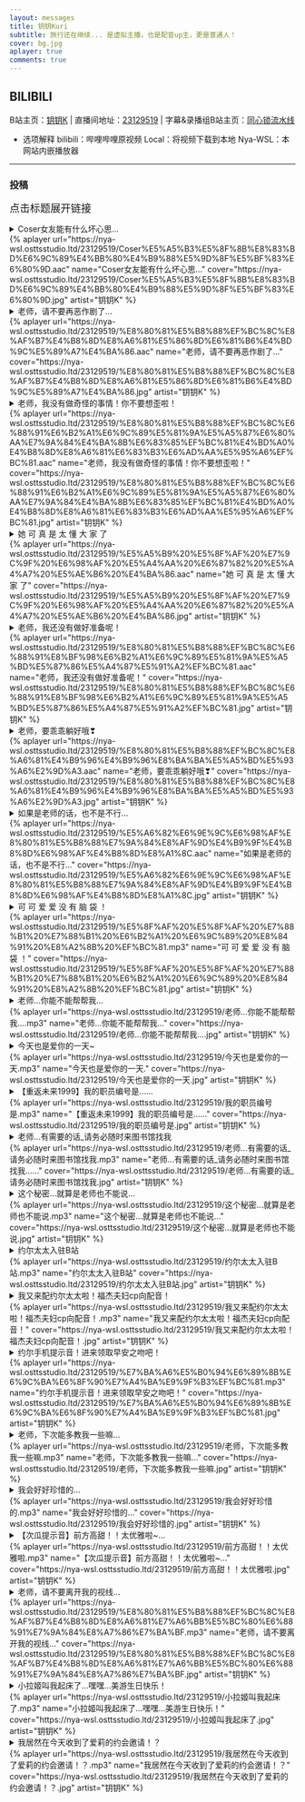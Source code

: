 ```yaml
---
layout: messages
title: 钥钥Kuri
subtitle: 旅行还在继续... 是虚拟主播，也是配音up主，更是普通人！ 
cover: bg.jpg
aplayer: true
comments: true
---
```


## BILIBILI

B站主页：[钥钥K](https://space.bilibili.com/1694679451) | 直播间地址：[23129519](https://live.bilibili.com/23129519) | 字幕&录播组B站主页：[同心锁流水线](https://space.bilibili.com/28543822)

* 选项解释
  bilibili：哔哩哔哩原视频
  Local：将视频下载到本地
  Nya-WSL：本网站内嵌播放器

---

### 投稿

<font size=4px>点击标题展开链接</font>

<details>
<summary>Coser女友能有什么坏心思...</summary>

> [bilibili](https://www.bilibili.com/video/BV1944y1g7YJ) | [Local](https://nya-wsl.osttsstudio.ltd/23129519/Coser%E5%A5%B3%E5%8F%8B%E8%83%BD%E6%9C%89%E4%BB%80%E4%B9%88%E5%9D%8F%E5%BF%83%E6%80%9D.mp4) | [Nya-WSL](https://nya-wsl.com/23129519/BV1944y1g7YJ)
</details>
{%  aplayer
    url="https://nya-wsl.osttsstudio.ltd/23129519/Coser%E5%A5%B3%E5%8F%8B%E8%83%BD%E6%9C%89%E4%BB%80%E4%B9%88%E5%9D%8F%E5%BF%83%E6%80%9D.aac"
    name="Coser女友能有什么坏心思..."
    cover="https://nya-wsl.osttsstudio.ltd/23129519/Coser%E5%A5%B3%E5%8F%8B%E8%83%BD%E6%9C%89%E4%BB%80%E4%B9%88%E5%9D%8F%E5%BF%83%E6%80%9D.jpg"
    artist="钥钥K"
%}

<details>
<summary>老师，请不要再恶作剧了...</summary>

> [bilibili](https://www.bilibili.com/video/BV1ZT4y1r7sL) | [Local](https://nya-wsl.osttsstudio.ltd/23129519/%E8%80%81%E5%B8%88%EF%BC%8C%E8%AF%B7%E4%B8%8D%E8%A6%81%E5%86%8D%E6%81%B6%E4%BD%9C%E5%89%A7%E4%BA%86.mp4) | [Nya-WSL](https://nya-wsl.com/23129519/BV1ZT4y1r7sL)
</details>
{%  aplayer
    url="https://nya-wsl.osttsstudio.ltd/23129519/%E8%80%81%E5%B8%88%EF%BC%8C%E8%AF%B7%E4%B8%8D%E8%A6%81%E5%86%8D%E6%81%B6%E4%BD%9C%E5%89%A7%E4%BA%86.aac"
    name="老师，请不要再恶作剧了..."
    cover="https://nya-wsl.osttsstudio.ltd/23129519/%E8%80%81%E5%B8%88%EF%BC%8C%E8%AF%B7%E4%B8%8D%E8%A6%81%E5%86%8D%E6%81%B6%E4%BD%9C%E5%89%A7%E4%BA%86.jpg"
    artist="钥钥K"
%}

<details>
<summary>老师，我没有做奇怪的事情！你不要想歪啦！</summary>

> [bilibili](https://www.bilibili.com/video/BV1GY4y1C7XT) | [Local](https://nya-wsl.osttsstudio.ltd/23129519/%E8%80%81%E5%B8%88%EF%BC%8C%E6%88%91%E6%B2%A1%E6%9C%89%E5%81%9A%E5%A5%87%E6%80%AA%E7%9A%84%E4%BA%8B%E6%83%85%EF%BC%81%E4%BD%A0%E4%B8%8D%E8%A6%81%E6%83%B3%E6%AD%AA%E5%95%A6%EF%BC%81.mp4) | [Nya-WSL](https://nya-wsl.com/23129519/BV1GY4y1C7XT)
</details>
{%  aplayer
    url="https://nya-wsl.osttsstudio.ltd/23129519/%E8%80%81%E5%B8%88%EF%BC%8C%E6%88%91%E6%B2%A1%E6%9C%89%E5%81%9A%E5%A5%87%E6%80%AA%E7%9A%84%E4%BA%8B%E6%83%85%EF%BC%81%E4%BD%A0%E4%B8%8D%E8%A6%81%E6%83%B3%E6%AD%AA%E5%95%A6%EF%BC%81.aac"
    name="老师，我没有做奇怪的事情！你不要想歪啦！"
    cover="https://nya-wsl.osttsstudio.ltd/23129519/%E8%80%81%E5%B8%88%EF%BC%8C%E6%88%91%E6%B2%A1%E6%9C%89%E5%81%9A%E5%A5%87%E6%80%AA%E7%9A%84%E4%BA%8B%E6%83%85%EF%BC%81%E4%BD%A0%E4%B8%8D%E8%A6%81%E6%83%B3%E6%AD%AA%E5%95%A6%EF%BC%81.jpg"
    artist="钥钥K"
%}

<details>
<summary>她 可 真 是 太 懂 大 家 了</summary>

> [bilibili](https://www.bilibili.com/video/BV1TY411A7v6) | [Local](https://nya-wsl.osttsstudio.ltd/23129519/%E5%A5%B9%20%E5%8F%AF%20%E7%9C%9F%20%E6%98%AF%20%E5%A4%AA%20%E6%87%82%20%E5%A4%A7%20%E5%AE%B6%20%E4%BA%86.mp4) | [Nya-WSL](https://nya-wsl.com/23129519/BV1TY411A7v6)
</details>
{%  aplayer
    url="https://nya-wsl.osttsstudio.ltd/23129519/%E5%A5%B9%20%E5%8F%AF%20%E7%9C%9F%20%E6%98%AF%20%E5%A4%AA%20%E6%87%82%20%E5%A4%A7%20%E5%AE%B6%20%E4%BA%86.aac"
    name="她 可 真 是 太 懂 大 家 了"
    cover="https://nya-wsl.osttsstudio.ltd/23129519/%E5%A5%B9%20%E5%8F%AF%20%E7%9C%9F%20%E6%98%AF%20%E5%A4%AA%20%E6%87%82%20%E5%A4%A7%20%E5%AE%B6%20%E4%BA%86.jpg"
    artist="钥钥K"
%}

<details>
<summary>老师，我还没有做好准备呢！</summary>

  > [bilibili](https://www.bilibili.com/video/BV1uF411M77m) | [Local](https://nya-wsl.osttsstudio.ltd/23129519/%E8%80%81%E5%B8%88%EF%BC%8C%E6%88%91%E8%BF%98%E6%B2%A1%E6%9C%89%E5%81%9A%E5%A5%BD%E5%87%86%E5%A4%87%E5%91%A2%EF%BC%81.mp4) | [Nya-WSL](https://nya-wsl.com/23129519/BV1uF411M77m)
</details>
{%  aplayer
    url="https://nya-wsl.osttsstudio.ltd/23129519/%E8%80%81%E5%B8%88%EF%BC%8C%E6%88%91%E8%BF%98%E6%B2%A1%E6%9C%89%E5%81%9A%E5%A5%BD%E5%87%86%E5%A4%87%E5%91%A2%EF%BC%81.aac"
    name="老师，我还没有做好准备呢！"
    cover="https://nya-wsl.osttsstudio.ltd/23129519/%E8%80%81%E5%B8%88%EF%BC%8C%E6%88%91%E8%BF%98%E6%B2%A1%E6%9C%89%E5%81%9A%E5%A5%BD%E5%87%86%E5%A4%87%E5%91%A2%EF%BC%81.jpg"
    artist="钥钥K"
%}

<details>
<summary>老师，要乖乖躺好哦❣</summary>

  > [bilibili](https://www.bilibili.com/video/BV1Pu411k7rR) | [Local](https://nya-wsl.osttsstudio.ltd/23129519/%E8%80%81%E5%B8%88%EF%BC%8C%E8%A6%81%E4%B9%96%E4%B9%96%E8%BA%BA%E5%A5%BD%E5%93%A6%E2%9D%A3.mp4) | [Nya-WSL](https://nya-wsl.com/23129519/BV1Pu411k7rR)
</details>
  {%  aplayer
    url="https://nya-wsl.osttsstudio.ltd/23129519/%E8%80%81%E5%B8%88%EF%BC%8C%E8%A6%81%E4%B9%96%E4%B9%96%E8%BA%BA%E5%A5%BD%E5%93%A6%E2%9D%A3.aac"
    name="老师，要乖乖躺好哦❣"
    cover="https://nya-wsl.osttsstudio.ltd/23129519/%E8%80%81%E5%B8%88%EF%BC%8C%E8%A6%81%E4%B9%96%E4%B9%96%E8%BA%BA%E5%A5%BD%E5%93%A6%E2%9D%A3.jpg"
    artist="钥钥K"
%}

<details>
<summary>如果是老师的话，也不是不行...</summary>

  > [bilibili](https://www.bilibili.com/video/BV1XB4y1C7Xt) | [Local](https://nya-wsl.osttsstudio.ltd/23129519/%E5%A6%82%E6%9E%9C%E6%98%AF%E8%80%81%E5%B8%88%E7%9A%84%E8%AF%9D%E4%B9%9F%E4%B8%8D%E6%98%AF%E4%B8%8D%E8%A1%8C.mp4) | [Nya-WSL](https://nya-wsl.com/23129519/BV1XB4y1C7Xt)
</details>
  {%  aplayer
    url="https://nya-wsl.osttsstudio.ltd/23129519/%E5%A6%82%E6%9E%9C%E6%98%AF%E8%80%81%E5%B8%88%E7%9A%84%E8%AF%9D%E4%B9%9F%E4%B8%8D%E6%98%AF%E4%B8%8D%E8%A1%8C.aac"
    name="如果是老师的话，也不是不行..."
    cover="https://nya-wsl.osttsstudio.ltd/23129519/%E5%A6%82%E6%9E%9C%E6%98%AF%E8%80%81%E5%B8%88%E7%9A%84%E8%AF%9D%E4%B9%9F%E4%B8%8D%E6%98%AF%E4%B8%8D%E8%A1%8C.jpg"
    artist="钥钥K"
%}

<details>
<summary>可 可 爱 爱 没 有 脑 袋 ！</summary>

  > [bilibili](https://www.bilibili.com/video/BV1hF41177pM) | [Local](https://nya-wsl.osttsstudio.ltd/23129519/%E5%8F%AF%20%E5%8F%AF%20%E7%88%B1%20%E7%88%B1%20%E6%B2%A1%20%E6%9C%89%20%E8%84%91%20%E8%A2%8B%20%EF%BC%81.mp4) | [Nya-WSL](https://nya-wsl.com/23129519/BV1hF41177pM)
</details>
  {%  aplayer
    url="https://nya-wsl.osttsstudio.ltd/23129519/%E5%8F%AF%20%E5%8F%AF%20%E7%88%B1%20%E7%88%B1%20%E6%B2%A1%20%E6%9C%89%20%E8%84%91%20%E8%A2%8B%20%EF%BC%81.mp3"
    name="可 可 爱 爱 没 有 脑 袋 ！"
    cover="https://nya-wsl.osttsstudio.ltd/23129519/%E5%8F%AF%20%E5%8F%AF%20%E7%88%B1%20%E7%88%B1%20%E6%B2%A1%20%E6%9C%89%20%E8%84%91%20%E8%A2%8B%20%EF%BC%81.jpg"
    artist="钥钥K"
%}

<details>
<summary>老师...你能不能帮帮我...</summary>

  > [bilibili](https://www.bilibili.com/video/BV16Z4y1875e) | [Local](https://nya-wsl.osttsstudio.ltd/23129519/老师...你能不能帮帮我....mp4) | [Nya-WSL](https://nya-wsl.com/23129519/BV16Z4y1875e)
</details>
  {%  aplayer
    url="https://nya-wsl.osttsstudio.ltd/23129519/老师...你能不能帮帮我....mp3"
    name="老师...你能不能帮帮我..."
    cover="https://nya-wsl.osttsstudio.ltd/23129519/老师...你能不能帮帮我....jpg"
    artist="钥钥K"
%}

<details>
<summary>今天也是爱你的一天~</summary>

  > [bilibili](https://www.bilibili.com/video/BV1XU4y1m7cV) | [Local](https://nya-wsl.osttsstudio.ltd/23129519/今天也是爱你的一天.mp4) | [Nya-WSL](https://nya-wsl.com/23129519/BV1XU4y1m7cV)
</details>
  {%  aplayer
    url="https://nya-wsl.osttsstudio.ltd/23129519/今天也是爱你的一天.mp3"
    name="今天也是爱你的一天."
    cover="https://nya-wsl.osttsstudio.ltd/23129519/今天也是爱你的一天.jpg"
    artist="钥钥K"
%}

<details>
<summary>【重返未来1999】我的职员编号是......</summary>

  > [bilibili](https://www.bilibili.com/video/BV13Y411u7rm) | [Local](https://nya-wsl.osttsstudio.ltd/23129519/我的职员编号是.mp4) | [Nya-WSL](https://nya-wsl.com/23129519/BV13Y411u7rm)
</details>
  {%  aplayer
    url="https://nya-wsl.osttsstudio.ltd/23129519/我的职员编号是.mp3"
    name="【重返未来1999】我的职员编号是......"
    cover="https://nya-wsl.osttsstudio.ltd/23129519/我的职员编号是.jpg"
    artist="钥钥K"
%}

<details>
<summary>老师...有需要的话_请务必随时来图书馆找我</summary>

  > [bilibili](https://www.bilibili.com/video/BV1va411j7ht) | [Local](https://nya-wsl.osttsstudio.ltd/23129519/老师...有需要的话_请务必随时来图书馆找我.mp4) | [Nya-WSL](https://nya-wsl.com/23129519/BV1va411j7ht)
</details>
  {%  aplayer
    url="https://nya-wsl.osttsstudio.ltd/23129519/老师...有需要的话_请务必随时来图书馆找我.mp3"
    name="老师...有需要的话_请务必随时来图书馆找我......"
    cover="https://nya-wsl.osttsstudio.ltd/23129519/老师...有需要的话_请务必随时来图书馆找我.jpg"
    artist="钥钥K"
%}

<details>
<summary>这个秘密...就算是老师也不能说...</summary>

  > [bilibili](https://www.bilibili.com/video/BV1sv4y137Jx) | [Local](https://nya-wsl.osttsstudio.ltd/23129519/这个秘密...就算是老师也不能说.mp4) | [Nya-WSL](https://nya-wsl.com/23129519/BV1sv4y137Jx)
</details>
  {%  aplayer
    url="https://nya-wsl.osttsstudio.ltd/23129519/这个秘密...就算是老师也不能说.mp3"
    name="这个秘密...就算是老师也不能说..."
    cover="https://nya-wsl.osttsstudio.ltd/23129519/这个秘密...就算是老师也不能说.jpg"
    artist="钥钥K"
%}

<details>
<summary>约尔太太入驻B站</summary>

  > [bilibili](https://www.bilibili.com/video/BV1UA4y1d7fK) | [Local](https://nya-wsl.osttsstudio.ltd/23129519/约尔太太入驻B站.mp4) | [Nya-WSL](https://nya-wsl.com/23129519/BV1UA4y1d7fK)
</details>
  {%  aplayer
    url="https://nya-wsl.osttsstudio.ltd/23129519/约尔太太入驻B站.mp3"
    name="约尔太太入驻B站"
    cover="https://nya-wsl.osttsstudio.ltd/23129519/约尔太太入驻B站.jpg"
    artist="钥钥K"
%}

<details>
<summary>我又来配约尔太太啦！福杰夫妇cp向配音！</summary>

  > [bilibili](https://www.bilibili.com/video/BV1ZT411V7dh) | [Local](https://nya-wsl.osttsstudio.ltd/23129519/我又来配约尔太太啦！福杰夫妇cp向配音！.mp4) | [Nya-WSL](https://nya-wsl.com/23129519/BV1ZT411V7dh)
</details>
  {%  aplayer
    url="https://nya-wsl.osttsstudio.ltd/23129519/我又来配约尔太太啦！福杰夫妇cp向配音！.mp3"
    name="我又来配约尔太太啦！福杰夫妇cp向配音！"
    cover="https://nya-wsl.osttsstudio.ltd/23129519/我又来配约尔太太啦！福杰夫妇cp向配音！.jpg"
    artist="钥钥K"
%}

<details>
<summary>约尔手机提示音！进来领取早安之吻吧！</summary>

  > [bilibili](https://www.bilibili.com/video/BV1HS4y1i7B9) | [Local](https://nya-wsl.osttsstudio.ltd/23129519/%E7%BA%A6%E5%B0%94%E6%89%8B%E6%9C%BA%E6%8F%90%E7%A4%BA%E9%9F%B3%EF%BC%81.mp4) | [Nya-WSL](https://nya-wsl.com/23129519/BV1HS4y1i7B9)
</details>
  {%  aplayer
    url="https://nya-wsl.osttsstudio.ltd/23129519/%E7%BA%A6%E5%B0%94%E6%89%8B%E6%9C%BA%E6%8F%90%E7%A4%BA%E9%9F%B3%EF%BC%81.mp3"
    name="约尔手机提示音！进来领取早安之吻吧！"
    cover="https://nya-wsl.osttsstudio.ltd/23129519/%E7%BA%A6%E5%B0%94%E6%89%8B%E6%9C%BA%E6%8F%90%E7%A4%BA%E9%9F%B3%EF%BC%81.jpg"
    artist="钥钥K"
%}

<details>
<summary>老师，下次能多教我一些嘛...</summary>

  > [bilibili](https://www.bilibili.com/video/BV1HY4y1g78A) | [Local](https://nya-wsl.osttsstudio.ltd/23129519/老师，下次能多教我一些嘛.mp4) | [Nya-WSL](https://nya-wsl.com/23129519/BV1HY4y1g78A)
</details>
  {%  aplayer
    url="https://nya-wsl.osttsstudio.ltd/23129519/老师，下次能多教我一些嘛.mp3"
    name="老师，下次能多教我一些嘛..."
    cover="https://nya-wsl.osttsstudio.ltd/23129519/老师，下次能多教我一些嘛.jpg"
    artist="钥钥K"
%}

<details>
<summary>我会好好珍惜的...</summary>

  > [bilibili](https://www.bilibili.com/video/BV1UZ4y1v7JY) | [Local](https://nya-wsl.osttsstudio.ltd/23129519/%E6%88%91%E4%BC%9A%E5%A5%BD%E5%A5%BD%E7%8F%8D%E6%83%9C%E7%9A%84.mp4) | [Nya-WSL](https://nya-wsl.com/23129519/BV1UZ4y1v7JY)
</details>
  {%  aplayer
    url="https://nya-wsl.osttsstudio.ltd/23129519/我会好好珍惜的.mp3"
    name="我会好好珍惜的..."
    cover="https://nya-wsl.osttsstudio.ltd/23129519/我会好好珍惜的.jpg"
    artist="钥钥K"
%}

<details>
<summary>【次瓜提示音】前方高甜！！太优雅啦~...</summary>

  > [bilibili](https://www.bilibili.com/video/BV1cf4y1Z7YD) | [Local](https://nya-wsl.osttsstudio.ltd/23129519/前方高甜！！太优雅啦.mp4) | [Nya-WSL](https://nya-wsl.com/23129519/BV1cf4y1Z7YD)
</details>
  {%  aplayer
    url="https://nya-wsl.osttsstudio.ltd/23129519/前方高甜！！太优雅啦.mp3"
    name="【次瓜提示音】前方高甜！！太优雅啦~..."
    cover="https://nya-wsl.osttsstudio.ltd/23129519/前方高甜！！太优雅啦.jpg"
    artist="钥钥K"
%}

<details>
<summary>老师，请不要离开我的视线...</summary>

  > [bilibili](https://www.bilibili.com/video/BV18U4y1q74v) | [Local](https://nya-wsl.osttsstudio.ltd/23129519/%E8%80%81%E5%B8%88%EF%BC%8C%E8%AF%B7%E4%B8%8D%E8%A6%81%E7%A6%BB%E5%BC%80%E6%88%91%E7%9A%84%E8%A7%86%E7%BA%BF.mp4) | [Nya-WSL](https://nya-wsl.com/23129519/BV18U4y1q74v)
</details>
  {%  aplayer
    url="https://nya-wsl.osttsstudio.ltd/23129519/%E8%80%81%E5%B8%88%EF%BC%8C%E8%AF%B7%E4%B8%8D%E8%A6%81%E7%A6%BB%E5%BC%80%E6%88%91%E7%9A%84%E8%A7%86%E7%BA%BF.mp3"
    name="老师，请不要离开我的视线..."
    cover="https://nya-wsl.osttsstudio.ltd/23129519/%E8%80%81%E5%B8%88%EF%BC%8C%E8%AF%B7%E4%B8%8D%E8%A6%81%E7%A6%BB%E5%BC%80%E6%88%91%E7%9A%84%E8%A7%86%E7%BA%BF.jpg"
    artist="钥钥K"
%}
<details>
<summary>小拉姬叫我起床了...嘿嘿...美游生日快乐！</summary>

  > [bilibili](https://www.bilibili.com/video/BV12B4y1e7vL) | [Local](https://nya-wsl.osttsstudio.ltd/23129519/小拉姬叫我起床了.mp4) | [Nya-WSL](https://nya-wsl.com/23129519/BV12B4y1e7vL)
</details>
  {%  aplayer
    url="https://nya-wsl.osttsstudio.ltd/23129519/小拉姬叫我起床了.mp3"
    name="小拉姬叫我起床了...嘿嘿...美游生日快乐！"
    cover="https://nya-wsl.osttsstudio.ltd/23129519/小拉姬叫我起床了.jpg"
    artist="钥钥K"
%}


<details>
<summary>我居然在今天收到了爱莉的约会邀请！？</summary>

  > [bilibili](https://www.bilibili.com/video/BV1EW4y117xA) | [Local](https://nya-wsl.osttsstudio.ltd/23129519/我居然在今天收到了爱莉的约会邀请！？.mp4) | [Nya-WSL](https://nya-wsl.com/23129519/BV1EW4y117xA)
</details>
  {%  aplayer
    url="https://nya-wsl.osttsstudio.ltd/23129519/我居然在今天收到了爱莉的约会邀请！？.mp3"
    name="我居然在今天收到了爱莉的约会邀请！？"
    cover="https://nya-wsl.osttsstudio.ltd/23129519/我居然在今天收到了爱莉的约会邀请！？.jpg"
    artist="钥钥K"
%}

